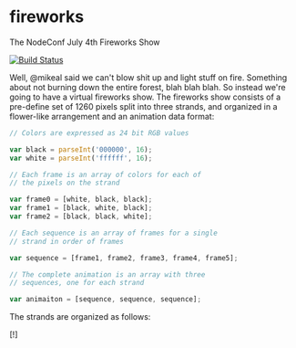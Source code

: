 # fireworks

The NodeConf July 4th Fireworks Show

[![Build Status](https://secure.travis-ci.org/hueniverse/fireworks.png)](http://travis-ci.org/hueniverse/fireworks)

Well, @mikeal said we can't blow shit up and light stuff on fire. Something about not burning down the entire forest, blah blah blah. So instead we're going
to have a virtual fireworks show. The fireworks show consists of a pre-define set of 1260 pixels split into three strands, and organized in a flower-like
arrangement and an animation data format:

```javascript
// Colors are expressed as 24 bit RGB values

var black = parseInt('000000', 16);
var white = parseInt('ffffff', 16);

// Each frame is an array of colors for each of
// the pixels on the strand

var frame0 = [white, black, black];
var frame1 = [black, white, black];
var frame2 = [black, black, white];

// Each sequence is an array of frames for a single
// strand in order of frames

var sequence = [frame1, frame2, frame3, frame4, frame5];

// The complete animation is an array with three
// sequences, one for each strand

var animaiton = [sequence, sequence, sequence];
```

The strands are organized as follows:

[!]